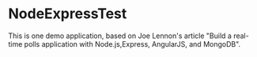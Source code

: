 # NodeExpressTest

This is one demo application, based on Joe Lennon's article "Build a real-time polls application with Node.js,Express, AngularJS, and MongoDB".
